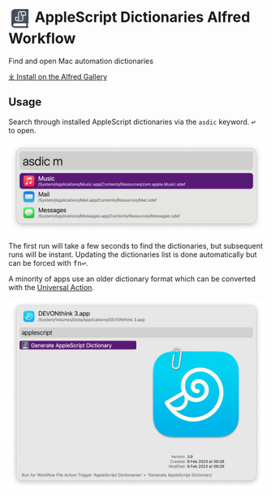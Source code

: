 # <img src='Workflow/icon.png' width='45' align='center' alt='icon'> AppleScript Dictionaries Alfred Workflow

Find and open Mac automation dictionaries

[⤓ Install on the Alfred Gallery](https://alfred.app/workflows/alfredapp/applescript-dictionaries)

## Usage

Search through installed AppleScript dictionaries via the `asdic` keyword. <kbd>↩&#xFE0E;</kbd> to open.

![Alfred results for asdic m](Workflow/images/about/asdicm.png)

The first run will take a few seconds to find the dictionaries, but subsequent runs will be instant. Updating the dictionaries list is done automatically but can be forced with <kbd>fn</kbd><kbd>↩&#xFE0E;</kbd>.

A minority of apps use an older dictionary format which can be converted with the [Universal Action](https://www.alfredapp.com/help/features/universal-actions/).

![Universal Action for generating dictionary](Workflow/images/about/newdict.png)
